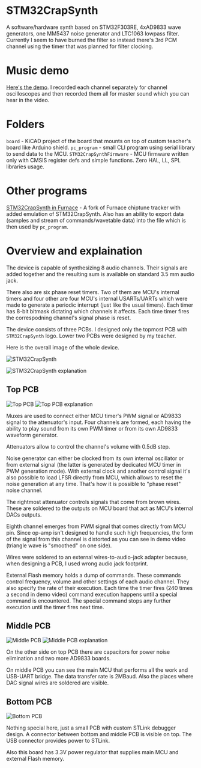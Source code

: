 # STM32CrapSynth

A software/hardware synth based on STM32F303RE, 4xAD9833 wave generators, one MM5437 noise generator and LTC1063 lowpass filter. Currently I seem to have burned the filter so instead there's 3rd PCM channel using the timer that was planned for filter clocking.

# Music demo

[Here's the demo](https://www.youtube.com/watch?v=L5HF_qdjZyU). I recorded each channel separately for channel oscilloscopes and then recorded them all for master sound which you can hear in the video.

# Folders

`board` - KiCAD project of the board that mounts on top of custom teacher's board like Arduino shield.
`pc_program` - small CLI program using serial library to send data to the MCU.
`STM32CrapSynthFirmware` - MCU firmware written only with CMSIS register defs and simple functions. Zero HAL, LL, SPL libraries usage.

# Other programs

[STM32CrapSynth in Furnace](https://github.com/LTVA1/furnace/tree/stm32crapsynth) - A fork of Furnace chiptune tracker with added emulation of STM32CrapSynth. Also has an ability to export data (samples and stream of commands/wavetable data) into the file which is then used by `pc_program`.

# Overview and explaination

The device is capable of synthesizing 8 audio channels. Their signals are added together and the resulting sum is available on standard 3.5 mm audio jack.

There also are six phase reset timers. Two of them are MCU's internal timers and four other are four MCU's internal USARTs/UARTs which were made to generate a periodic interrupt (just like the usual timers). Each timer has 8-bit bitmask dictating which channels it affects. Each time timer fires the correspodning channel's signal phase is reset.

The device consists of three PCBs. I designed only the topmost PCB with `STM32CrapSynth` logo. Lower two PCBs were designed by my teacher.

Here is the overall image of the whole device.

![STM32CrapSynth](pictures/overview.jpg)

![STM32CrapSynth explanation](pictures/overview_explanation.jpg)

## Top PCB

![Top PCB](pictures/crapsynth_board_top.jpg)
![Top PCB explanation](pictures/crapsynth_board_top_explanation.jpg)

Muxes are used to connect either MCU timer's PWM signal or AD9833 signal to the attenuator's input. Four channels are formed, each having the ability to play sound from its own PWM timer or from its own AD9833 waveform generator.

Attenuators allow to control the channel's volume with 0.5dB step.

Noise generator can either be clocked from its own internal oscillator or from external signal (the latter is generated by dedicated MCU timer in PWM generation mode). With external clock and another control signal it's also possible to load LFSR directly from MCU, which allows to reset the noise generation at any time. That's how it is possible to "phase reset" noise channel.

The rightmost attenuator controls signals that come from brown wires. These are soldered to the outputs on MCU board that act as MCU's internal DACs outputs.

Eighth channel emerges from PWM signal that comes directly from MCU pin. Since op-amp isn't designed to handle such high frequencies, the form of the signal from this channel is distorted as you can see in demo video (triangle wave is "smoothed" on one side).

Wires were soldered to an external wires-to-audio-jack adapter because, when designing a PCB, I used wrong audio jack footprint.

External Flash memory holds a dump of commands. These commands control frequency, volume and other settings of each audio channel. They also specify the rate of their execution. Each time the timer fires (240 times a second in demo video) command execution happens until a special command is encountered. The special command stops any further execution until the timer fires next time.

## Middle PCB

![Middle PCB](pictures/crapsynth_board_bottom_and_mcu.jpg)
![Middle PCB explanation](pictures/crapsynth_board_bottom_and_mcu_explanation.jpg)

On the other side on top PCB there are capacitors for power noise elimination and two more AD9833 boards.

On middle PCB you can see the main MCU that performs all the work and USB-UART bridge. The data transfer rate is 2MBaud. Also the places where DAC signal wires are soldered are visible.

## Bottom PCB

![Bottom PCB](pictures/stlink.jpg)

Nothing special here, just a small PCB with custom STLink debugger design. A connector between bottom and middle PCB is visible on top. The USB connector provides power to STLink.

Also this board has 3.3V power regulator that supplies main MCU and external Flash memory.
